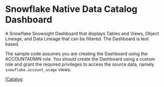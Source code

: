 # Snowflake Native Data Catalog Dashboard

A Snowflake Snowsight Dashboard that displays Tables and Views, Object Lineage, and Data Lineage that can be filtered.  The Dashboard is text based.

The sample code assumes you are creating the Dashboard using the ACCOUNTADMIN role.  You should create the Dashboard using a custom role and grant the required privileges to access the source data, namely `snowflake.account_usage` views.

[!Catalog](/images/catalog.png)
